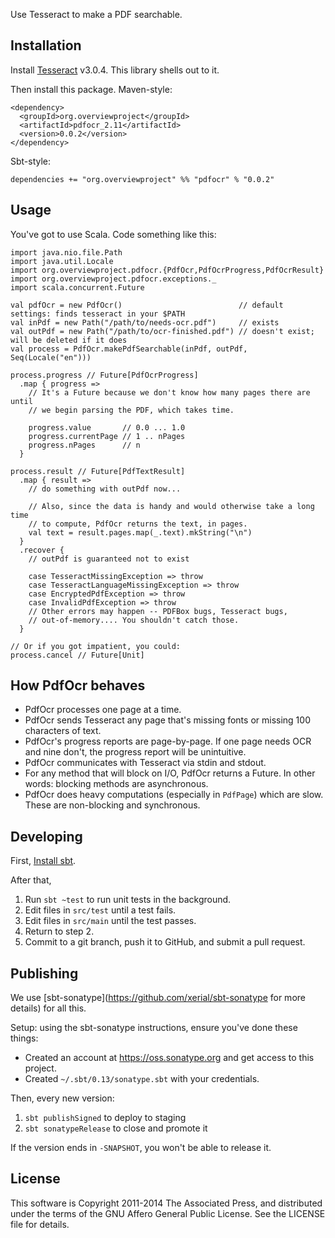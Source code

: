 Use Tesseract to make a PDF searchable.

Installation
------------

Install [Tesseract](https://github.com/tesseract-ocr/tesseract) v3.0.4. This
library shells out to it.

Then install this package. Maven-style:

    <dependency>
      <groupId>org.overviewproject</groupId>
      <artifactId>pdfocr_2.11</artifactId>
      <version>0.0.2</version>
    </dependency>

Sbt-style:

    dependencies += "org.overviewproject" %% "pdfocr" % "0.0.2"

Usage
-----

You've got to use Scala. Code something like this:

    import java.nio.file.Path
    import java.util.Locale
    import org.overviewproject.pdfocr.{PdfOcr,PdfOcrProgress,PdfOcrResult}
    import org.overviewproject.pdfocr.exceptions._
    import scala.concurrent.Future

    val pdfOcr = new PdfOcr()                          // default settings: finds tesseract in your $PATH
    val inPdf = new Path("/path/to/needs-ocr.pdf")     // exists
    val outPdf = new Path("/path/to/ocr-finished.pdf") // doesn't exist; will be deleted if it does
    val process = PdfOcr.makePdfSearchable(inPdf, outPdf, Seq(Locale("en")))

    process.progress // Future[PdfOcrProgress]
      .map { progress =>
        // It's a Future because we don't know how many pages there are until
        // we begin parsing the PDF, which takes time.

        progress.value       // 0.0 ... 1.0
        progress.currentPage // 1 .. nPages
        progress.nPages      // n
      }

    process.result // Future[PdfTextResult]
      .map { result =>
        // do something with outPdf now...

        // Also, since the data is handy and would otherwise take a long time
        // to compute, PdfOcr returns the text, in pages.
        val text = result.pages.map(_.text).mkString("\n")
      }
      .recover {
        // outPdf is guaranteed not to exist

        case TesseractMissingException => throw
        case TesseractLanguageMissingException => throw
        case EncryptedPdfException => throw
        case InvalidPdfException => throw
        // Other errors may happen -- PDFBox bugs, Tesseract bugs,
        // out-of-memory.... You shouldn't catch those.
      }

    // Or if you got impatient, you could:
    process.cancel // Future[Unit]

How PdfOcr behaves
------------------

* PdfOcr processes one page at a time.
* PdfOcr sends Tesseract any page that's missing fonts or missing 100 characters of text.
* PdfOcr's progress reports are page-by-page. If one page needs OCR and nine don't, the progress report will be unintuitive.
* PdfOcr communicates with Tesseract via stdin and stdout.
* For any method that will block on I/O, PdfOcr returns a Future. In other words: blocking methods are asynchronous.
* PdfOcr does heavy computations (especially in `PdfPage`) which are slow. These are non-blocking and synchronous.

Developing
----------

First, [Install sbt](http://www.scala-sbt.org/download.html).

After that, 

1. Run `sbt ~test` to run unit tests in the background.
2. Edit files in `src/test` until a test fails.
3. Edit files in `src/main` until the test passes.
4. Return to step 2.
5. Commit to a git branch, push it to GitHub, and submit a pull request.

Publishing
----------

We use [sbt-sonatype](https://github.com/xerial/sbt-sonatype for more details) for all this.

Setup: using the sbt-sonatype instructions, ensure you've done these things:

* Created an account at https://oss.sonatype.org and get access to this project.
* Created `~/.sbt/0.13/sonatype.sbt` with your credentials.

Then, every new version:

1. `sbt publishSigned` to deploy to staging
2. `sbt sonatypeRelease` to close and promote it

If the version ends in `-SNAPSHOT`, you won't be able to release it.

License
-------

This software is Copyright 2011-2014 The Associated Press, and distributed under the
terms of the GNU Affero General Public License. See the LICENSE file for details.
